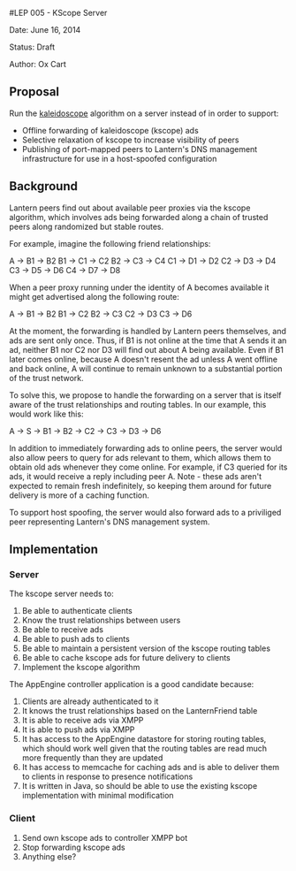 #LEP 005 - KScope Server

Date:   June 16, 2014

Status: Draft

Author: Ox Cart

## Proposal

Run the [kaleidoscope](https://github.com/getlantern/kaleidoscope) algorithm
on a server instead of in order to support:

- Offline forwarding of kaleidoscope (kscope) ads
- Selective relaxation of kscope to increase visibility of peers
- Publishing of port-mapped peers to Lantern's DNS management infrastructure for
  use in a host-spoofed configuration

## Background

Lantern peers find out about available peer proxies via the kscope algorithm,
which involves ads being forwarded along a chain of trusted peers along
randomized but stable routes.

For example, imagine the following friend relationships:

A  -> B1
   -> B2
B1 -> C1
   -> C2
B2 -> C3
   -> C4
C1 -> D1
   -> D2
C2 -> D3
   -> D4
C3 -> D5
   -> D6
C4 -> D7
   -> D8

When a peer proxy running under the identity of A becomes available it might
get advertised along the following route:

A  -> B1
   -> B2
B1 -> C2
B2 -> C3
C2 -> D3
C3 -> D6

At the moment, the forwarding is handled by Lantern peers themselves, and ads
are sent only once.  Thus, if B1 is not online at the time that A sends it an
ad, neither B1 nor C2 nor D3 will find out about A being available.  Even if B1
later comes online, because A doesn't resent the ad unless A went offline and
back online, A will continue to remain unknown to a substantial portion of the
trust network.

To solve this, we propose to handle the forwarding on a server that is itself
aware of the trust relationships and routing tables.  In our example, this would
work like this:

A  -> S -> B1
        -> B2
        -> C2
        -> C3
        -> D3
        -> D6

In addition to immediately forwarding ads to online peers, the server would also
allow peers to query for ads relevant to them, which allows them to obtain old
ads whenever they come online.  For example, if C3 queried for its ads, it would
receive a reply including peer A.  Note - these ads aren't expected to remain
fresh indefinitely, so keeping them around for future delivery is more of a
caching function.

To support host spoofing, the server would also forward ads to a priviliged
peer representing Lantern's DNS management system.

## Implementation

### Server

The kscope server needs to:

1. Be able to authenticate clients
2. Know the trust relationships between users
3. Be able to receive ads
4. Be able to push ads to clients
5. Be able to maintain a persistent version of the kscope routing tables
6. Be able to cache kscope ads for future delivery to clients
7. Implement the kscope algorithm

The AppEngine controller application is a good candidate because:

1. Clients are already authenticated to it
2. It knows the trust relationships based on the LanternFriend table
3. It is able to receive ads via XMPP
4. It is able to push ads via XMPP
5. It has access to the AppEngine datastore for storing routing tables, which
   should work well given that the routing tables are read much more frequently
   than they are updated
6. It has access to memcache for caching ads and is able to deliver them to
   clients in response to presence notifications
7. It is written in Java, so should be able to use the existing kscope
   implementation with minimal modification 

### Client

1. Send own kscope ads to controller XMPP bot
2. Stop forwarding kscope ads
3. Anything else?
